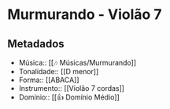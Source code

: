 # Murmurando - Violão 7

## Metadados
- Música:: [[🎶 Músicas/Murmurando]]
- Tonalidade:: [[D menor]]
- Forma:: [[ABACA]]
- Instrumento:: [[Violão 7 cordas]]
- Domínio:: [[👍 Domínio Médio]]